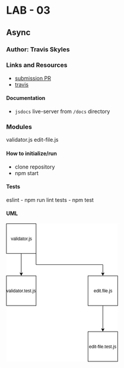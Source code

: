 # LAB - 03

## Async

### Author: Travis Skyles

### Links and Resources
* [submission PR](https://github.com/tskyles-401-advanced-javascript/401-lab-03/pull/1)
* [travis](https://travis-ci.com/tskyles-401-advanced-javascript/401-lab-03)

#### Documentation
- `jsdocs` live-server from `/docs` directory

### Modules
  validator.js
  edit-file.js

#### How to initialize/run
- clone repository
- npm start
  
#### Tests
eslint - npm run lint
tests - npm test

#### UML
![](assets/uml-lab03.jpg)